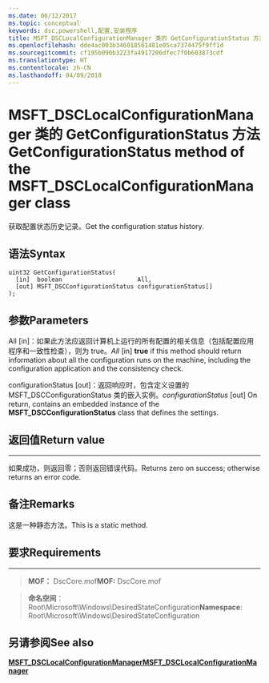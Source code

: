 ```yaml
---
ms.date: 06/12/2017
ms.topic: conceptual
keywords: dsc,powershell,配置,安装程序
title: MSFT_DSCLocalConfigurationManager 类的 GetConfigurationStatus 方法
ms.openlocfilehash: dde4ac003b346018561481e05ca7374475f9ff1d
ms.sourcegitcommit: cf195b090b3223fa4917206dfec7f0b603873cdf
ms.translationtype: HT
ms.contentlocale: zh-CN
ms.lasthandoff: 04/09/2018
---
```

# <a name="getconfigurationstatus-method-of-the-msftdsclocalconfigurationmanager-class"></a><span data-ttu-id="bc753-103">MSFT_DSCLocalConfigurationManager 类的 GetConfigurationStatus 方法</span><span class="sxs-lookup"><span data-stu-id="bc753-103">GetConfigurationStatus method of the MSFT_DSCLocalConfigurationManager class</span></span>

<span data-ttu-id="bc753-104">获取配置状态历史记录。</span><span class="sxs-lookup"><span data-stu-id="bc753-104">Get the configuration status history.</span></span>

<a name="syntax"></a><span data-ttu-id="bc753-105">语法</span><span class="sxs-lookup"><span data-stu-id="bc753-105">Syntax</span></span>
------

```mof
uint32 GetConfigurationStatus(
  [in]  boolean                     All,
  [out] MSFT_DSCConfigurationStatus configurationStatus[]
);
```

<a name="parameters"></a><span data-ttu-id="bc753-106">参数</span><span class="sxs-lookup"><span data-stu-id="bc753-106">Parameters</span></span>
----------

<span data-ttu-id="bc753-107">All \[in\]：如果此方法应返回计算机上运行的所有配置的相关信息（包括配置应用程序和一致性检查），则为 true。</span><span class="sxs-lookup"><span data-stu-id="bc753-107">*All* \[in\] **true** if this method should return information about all the configuration runs on the machine, including the configuration application and the consistency check.</span></span>

<span data-ttu-id="bc753-108">configurationStatus \[out\]：返回响应时，包含定义设置的 MSFT_DSCConfigurationStatus 类的嵌入实例。</span><span class="sxs-lookup"><span data-stu-id="bc753-108">*configurationStatus* \[out\] On return, contains an embedded instance of the **MSFT_DSCConfigurationStatus** class that defines the settings.</span></span>

## <a name="return-value"></a><span data-ttu-id="bc753-109">返回值</span><span class="sxs-lookup"><span data-stu-id="bc753-109">Return value</span></span>
------------

<span data-ttu-id="bc753-110">如果成功，则返回零；否则返回错误代码。</span><span class="sxs-lookup"><span data-stu-id="bc753-110">Returns zero on success; otherwise returns an error code.</span></span>

## <a name="remarks"></a><span data-ttu-id="bc753-111">备注</span><span class="sxs-lookup"><span data-stu-id="bc753-111">Remarks</span></span>

<span data-ttu-id="bc753-112">这是一种静态方法。</span><span class="sxs-lookup"><span data-stu-id="bc753-112">This is a static method.</span></span>

## <a name="requirements"></a><span data-ttu-id="bc753-113">要求</span><span class="sxs-lookup"><span data-stu-id="bc753-113">Requirements</span></span>
------------
><span data-ttu-id="bc753-114">**MOF：** DscCore.mof</span><span class="sxs-lookup"><span data-stu-id="bc753-114">**MOF:** DscCore.mof</span></span>

><span data-ttu-id="bc753-115">**命名空间**：Root\Microsoft\Windows\DesiredStateConfiguration</span><span class="sxs-lookup"><span data-stu-id="bc753-115">**Namespace**: Root\Microsoft\Windows\DesiredStateConfiguration</span></span>


## <a name="see-also"></a><span data-ttu-id="bc753-116">另请参阅</span><span class="sxs-lookup"><span data-stu-id="bc753-116">See also</span></span>


[<span data-ttu-id="bc753-117">**MSFT_DSCLocalConfigurationManager**</span><span class="sxs-lookup"><span data-stu-id="bc753-117">**MSFT_DSCLocalConfigurationManager**</span></span>](msft-dsclocalconfigurationmanager.md)